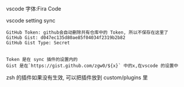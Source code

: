 
vscode 字体:Fira Code

vscode setting sync
```
GitHub Token: github会自动删除共有仓库中的 Token, 所以不保存在这里了
GitHub Gist: d047ec135d80ae85f04034f2319b2b82
GitHub Gist Type: Secret


Token 是在 sync 插件的设置内的
Gist 是在`https://gist.github.com/zgw0/${x}` 中的x,在vscode 的设置中 
```

zsh 的插件如果没有生效, 可以把插件放到 custom/plugins 里

